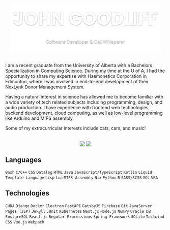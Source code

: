 <!-- Project Header -->
<div align="center">
	<a href="https://johng.io" title="John's Portfolio">
	<picture>
		<source media="(prefers-reduced-motion)" srcset="logo-static.svg" />
		<img class="projectLogo" src="logo-animated.svg" alt="Project logo" title="Project logo" width="480" height="150">
	</a>
	<br><br>
	<div class="projectDesc" align="left" data-exposition="My GitHub profile README, now with animated SVGs!">
		<p>
			I am a recent graduate from the University of Alberta with a Bachelors Specialization in Computing Science. During my time at the U of A, I had the opportunity to share my expertise with Haemonetics Corporation in Edmonton, where I was involved in end-to-end development of their NexLynk Donor Management System.
		</p>
		<p>
			Having a natural interest in science has allowed me to become familiar with a wide variety of tech related subjects including programming, design, and audio production. I have experience with frontend web technologies, backend development, cloud computing, as well as low-level programming like Arduino and MIPS assembly.
		</p>
		<p>
			Some of my extracurricular interests include cats, cars, and music!
		</p>
	</div>
	<br/>
	<a title="Github Stats">
		<picture>
			<source media="(prefers-color-scheme: light)" srcset="https://github-readme-stats.johng.io/api?username=jerboa88&custom_title=Github%20Stats&count_private=true&include_all_commits=true&show_icons=true&hide_border=true&bg_color=0000&text_color=000&title_color=0F766E&icon_color=0F766E" />
			<img align="center" src="https://github-readme-stats.johng.io/api?username=jerboa88&custom_title=Github%20Stats&count_private=true&include_all_commits=true&show_icons=true&hide_border=true&bg_color=0000&text_color=FFF&title_color=2bd4be&icon_color=2bd4be" />
		</picture>
	</a>
	<a title="Most Used Languages">
		<picture>
			<source media="(prefers-color-scheme: light)" srcset="https://github-readme-stats.johng.io/api/top-langs?username=jerboa88&layout=compact&langs_count=8&hide_border=true&bg_color=0000&text_color=000&title_color=0F766E&icon_color=0F766E" />
			<img align="center" src="https://github-readme-stats.johng.io/api/top-langs?username=jerboa88&layout=compact&langs_count=8&hide_border=true&bg_color=0000&text_color=FFF&title_color=2bd4be&icon_color=2bd4be" />
		</picture>
	</a>
</div>

## Languages
`Bash` `C/C++` `CSS` `Datalog` `HTML` `Java` `JavaScript/TypeScript` `Kotlin` `Liquid Template Language` `Lisp` `Lua` `MIPS Assembly` `Nix` `Python` `R` `SASS/SCSS` `SQL` `VBA` 

## Technologies
`CUDA` `Django` `Docker` `Electron` `FastAPI` `GatsbyJS` `Firebase` `Git` `JavaServer Pages (JSP)` `Jekyll` `JUnit` `Kubernetes` `Next.js` `Node.js` `NumPy` `Oracle DB` `PostgreSQL` `React.js` `Regular Expressions` `Spring Framework` `SQLite` `Tailwind CSS` `Vue.js` `Webpack`
